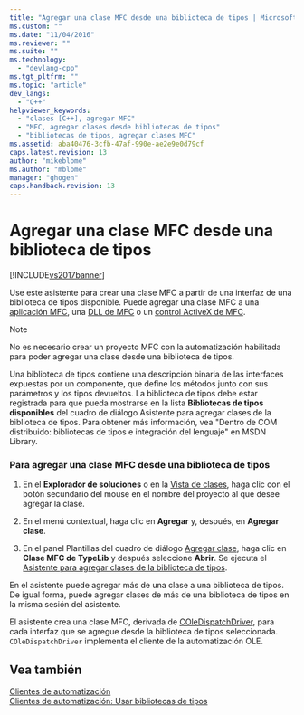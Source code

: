 ```yaml
---
title: "Agregar una clase MFC desde una biblioteca de tipos | Microsoft Docs"
ms.custom: ""
ms.date: "11/04/2016"
ms.reviewer: ""
ms.suite: ""
ms.technology: 
  - "devlang-cpp"
ms.tgt_pltfrm: ""
ms.topic: "article"
dev_langs: 
  - "C++"
helpviewer_keywords: 
  - "clases [C++], agregar MFC"
  - "MFC, agregar clases desde bibliotecas de tipos"
  - "bibliotecas de tipos, agregar clases MFC"
ms.assetid: aba40476-3cfb-47af-990e-ae2e9e0d79cf
caps.latest.revision: 13
author: "mikeblome"
ms.author: "mblome"
manager: "ghogen"
caps.handback.revision: 13
---
```

# Agregar una clase MFC desde una biblioteca de tipos
[!INCLUDE[vs2017banner](../../assembler/inline/includes/vs2017banner.md)]

Use este asistente para crear una clase MFC a partir de una interfaz de una biblioteca de tipos disponible.  Puede agregar una clase MFC a una [aplicación MFC](../../mfc/reference/creating-an-mfc-application.md), una [DLL de MFC](../../mfc/reference/creating-an-mfc-dll-project.md) o un [control ActiveX de MFC](../../mfc/reference/creating-an-mfc-activex-control.md).  
  
> [!NOTE]
>  No es necesario crear un proyecto MFC con la automatización habilitada para poder agregar una clase desde una biblioteca de tipos.  
  
 Una biblioteca de tipos contiene una descripción binaria de las interfaces expuestas por un componente, que define los métodos junto con sus parámetros y los tipos devueltos.  La biblioteca de tipos debe estar registrada para que pueda mostrarse en la lista **Bibliotecas de tipos disponibles** del cuadro de diálogo Asistente para agregar clases de la biblioteca de tipos.  Para obtener más información, vea "Dentro de COM distribuido: bibliotecas de tipos e integración del lenguaje" en MSDN Library.  
  
### Para agregar una clase MFC desde una biblioteca de tipos  
  
1.  En el **Explorador de soluciones** o en la [Vista de clases](http://msdn.microsoft.com/es-es/8d7430a9-3e33-454c-a9e1-a85e3d2db925), haga clic con el botón secundario del mouse en el nombre del proyecto al que desee agregar la clase.  
  
2.  En el menú contextual, haga clic en **Agregar** y, después, en **Agregar clase**.  
  
3.  En el panel Plantillas del cuadro de diálogo [Agregar clase](../../ide/add-class-dialog-box.md), haga clic en **Clase MFC de TypeLib** y después seleccione **Abrir**. Se ejecuta el [Asistente para agregar clases de la biblioteca de tipos](../../mfc/reference/add-class-from-typelib-wizard.md).  
  
 En el asistente puede agregar más de una clase a una biblioteca de tipos.  De igual forma, puede agregar clases de más de una biblioteca de tipos en la misma sesión del asistente.  
  
 El asistente crea una clase MFC, derivada de [COleDispatchDriver](../../mfc/reference/coledispatchdriver-class.md), para cada interfaz que se agregue desde la biblioteca de tipos seleccionada.  `COleDispatchDriver` implementa el cliente de la automatización OLE.  
  
## Vea también  
 [Clientes de automatización](../../mfc/automation-clients.md)   
 [Clientes de automatización: Usar bibliotecas de tipos](../../mfc/automation-clients-using-type-libraries.md)